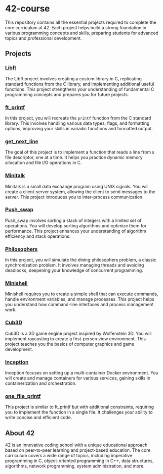 # 42-course

This repository contains all the essential projects required to complete the core curriculum at 42. Each project helps build a strong foundation in various programming concepts and skills, preparing students for advanced topics and professional development.

## Projects

### [Libft](https://github.com/RogerioProgramador/42-libft.git)
The Libft project involves creating a custom library in C, replicating standard functions from the C library, and implementing additional useful functions. This project strengthens your understanding of fundamental C programming concepts and prepares you for future projects.

### [ft_printf](https://github.com/RogerioProgramador/42-ft_printf.git)
In this project, you will recreate the `printf` function from the C standard library. This involves handling various data types, flags, and formatting options, improving your skills in variadic functions and formatted output.

### [get_next_line](https://github.com/RogerioProgramador/42-get_next_line.git)
The goal of this project is to implement a function that reads a line from a file descriptor, one at a time. It helps you practice dynamic memory allocation and file I/O operations in C.

### [Minitalk](https://github.com/RogerioProgramador/42-minitalk.git)
Minitalk is a small data exchange program using UNIX signals. You will create a client-server system, allowing the client to send messages to the server. This project introduces you to inter-process communication.

### [Push_swap](https://github.com/RogerioProgramador/42-push_swap.git)
Push_swap involves sorting a stack of integers with a limited set of operations. You will develop sorting algorithms and optimize them for performance. This project enhances your understanding of algorithm efficiency and stack operations.

### [Philosophers](https://github.com/RogerioProgramador/42-philosophers.git)
In this project, you will simulate the dining philosophers problem, a classic synchronization problem. It involves managing threads and avoiding deadlocks, deepening your knowledge of concurrent programming.

### [Minishell](https://github.com/RogerioProgramador/42-minishell.git)
Minishell requires you to create a simple shell that can execute commands, handle environment variables, and manage processes. This project helps you understand how command-line interfaces and process management work.

### [Cub3D](https://github.com/RogerioProgramador/42-cub3d.git)
Cub3D is a 3D game engine project inspired by Wolfenstein 3D. You will implement raycasting to create a first-person view environment. This project teaches you the basics of computer graphics and game development.

### [Inception](https://github.com/RogerioProgramador/42-inception.git)
Inception focuses on setting up a multi-container Docker environment. You will create and manage containers for various services, gaining skills in containerization and orchestration.

### [one_file_printf](https://github.com/RogerioProgramador/42-one_file_printf.git)
This project is similar to ft_printf but with additional constraints, requiring you to implement the function in a single file. It challenges your ability to write concise and efficient code.

## About 42

42 is an innovative coding school with a unique educational approach based on peer-to-peer learning and project-based education. The core curriculum covers a wide range of topics, including imperative programming in C, object-oriented programming in C++, data structures, algorithms, network programming, system administration, and more.
